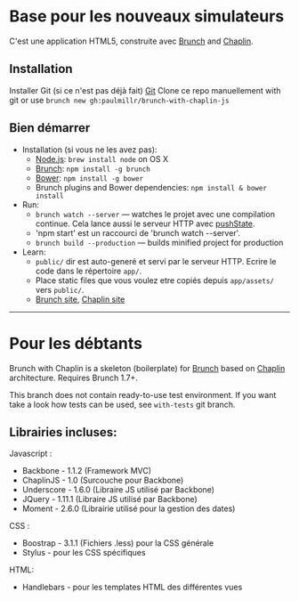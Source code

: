 # Base pour les nouveaux simulateurs

C'est une application HTML5, construite avec
[Brunch](http://brunch.io) and [Chaplin](http://chaplinjs.org).

## Installation
Installer Git (si ce n'est pas déjà fait) [Git](http://git-scm.com/)
Clone ce repo manuellement with git or use `brunch new gh:paulmillr/brunch-with-chaplin-js`

## Bien démarrer
* Installation (si vous ne les avez pas):
    * [Node.js](http://nodejs.org): `brew install node` on OS X
    * [Brunch](http://brunch.io): `npm install -g brunch`
    * [Bower](http://bower.io): `npm install -g bower`
    * Brunch plugins and Bower dependencies: `npm install & bower install`
* Run:
    * `brunch watch --server` — watches le projet avec une compilation continue. Cela lance aussi le serveur HTTP avec [pushState](https://developer.mozilla.org/en-US/docs/Web/Guide/API/DOM/Manipulating_the_browser_history).
    * 'npm start' est un raccourci de 'brunch watch --server'.
    * `brunch build --production` — builds minified project for production
* Learn:
    * `public/` dir est auto-generé et servi par le serveur HTTP. Ecrire le code dans le répertoire `app/`.
    * Place static files que vous voulez etre copiés depuis `app/assets/` vers `public/`.
    * [Brunch site](http://brunch.io), [Chaplin site](http://chaplinjs.org)

---------------

# Pour les débtants

Brunch with Chaplin is a skeleton (boilerplate) for [Brunch](http://brunch.io)
based on [Chaplin](http://chaplinjs.org) architecture. Requires Brunch 1.7+.

This branch does not contain ready-to-use test environment.
If you want take a look how tests can be used, see `with-tests` git branch.

## Librairies incluses:

Javascript :
* Backbone - 1.1.2 (Framework MVC)
* ChaplinJS - 1.0 (Surcouche pour Backbone)
* Underscore - 1.6.0 (Libraire JS utilisé par Backbone) 
* JQuery - 1.11.1 (Libraire JS utilisé par Backbone) 
* Moment - 2.6.0 (Librairie utilisé pour la gestion des dates)

CSS :
* Boostrap - 3.1.1 (Fichiers .less) pour la CSS générale
* Stylus - pour les CSS spécifiques

HTML:
* Handlebars - pour les templates HTML des différentes vues